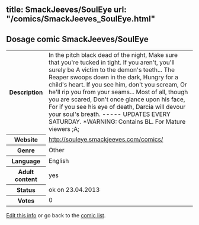 title: SmackJeeves/SoulEye
url: "/comics/SmackJeeves_SoulEye.html"
---
Dosage comic SmackJeeves/SoulEye
-----------------------------------------

<table class="comicinfo">
<tr>
<th>Description</th><td>In the pitch black dead of the night, Make sure that you're tucked in tight. If you aren't, you'll surely be A victim to the demon's teeth... The Reaper swoops down in the dark, Hungry for a child's heart. If you see him, don't you scream, Or he'll rip you from your seams... Most of all, though you are scared, Don't once glance upon his face, For if you see his eye of death, Darcia will devour your soul's breath. ----- UPDATES EVERY SATURDAY. *WARNING: Contains BL. For Mature viewers ;A;</td>
</tr>
<tr>
<th>Website</th><td><a href="http://souleye.smackjeeves.com/comics/">http://souleye.smackjeeves.com/comics/</a></td>
</tr>
<tr>
<th>Genre</th><td>Other</td>
</tr>
<tr>
<th>Language</th><td>English</td>
</tr>
<tr>
<th>Adult content</th><td>yes</td>
</tr>
<tr>
<th>Status</th><td>ok on 23.04.2013</td>
</tr>
<tr>
<th>Votes</th><td>0</div></td>
</tr>
</table>

[Edit this info](/comics/SmackJeeves_SoulEye_edit.html) or go back to the [comic list](../comic-index.html).
